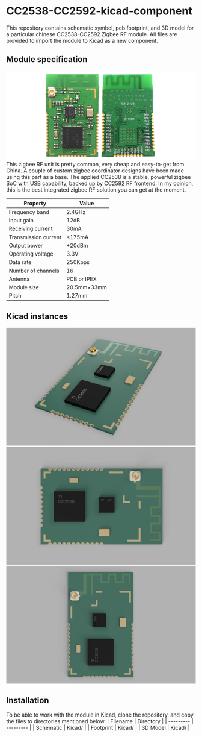 # CC2538-CC2592-kicad-component
This repository contains schematic symbol, pcb footprint, and 3D model for a particular chinese CC2538-CC2592 Zigbee RF module. All files are provided to import the module to Kicad as a new component. 

## Module specification
![module](graphics/module.jpg)
This zigbee RF unit is pretty common, very cheap and easy-to-get from China. A couple of custom zigbee coordinator designs have been made using this part as a base. The applied CC2538 is a stable, powerful zigbee SoC with USB capability, backed up by CC2592 RF frontend. In my opinion, this is the best integrated zigbee RF solution you can get at the moment.

| Property | Value |
| -------- | ----- |
| Frequency band | 2.4GHz |
| Input gain | 12dB |
| Receiving current | 30mA |
| Transmission current | <175mA |
| Output power | +20dBm |
| Operating voltage | 3.3V |
| Data rate | 250Kbps |
| Number of channels | 16 |
| Antenna | PCB or IPEX |
| Module size | 20.5mm×33mm |
| Pitch | 1.27mm |

## Kicad instances

![render1](graphics/render1.jpg)
![render2](graphics/render2.jpg)
![render3](graphics/render3.jpg)

## Installation
To be able to work with the module in Kicad, clone the repository, and copy the files to directories mentioned below.
| Filename  | Directory |
| --------- | --------- |
| Schematic | Kicad/ |
| Footprint | Kicad/ |
| 3D Model | Kicad/ |
